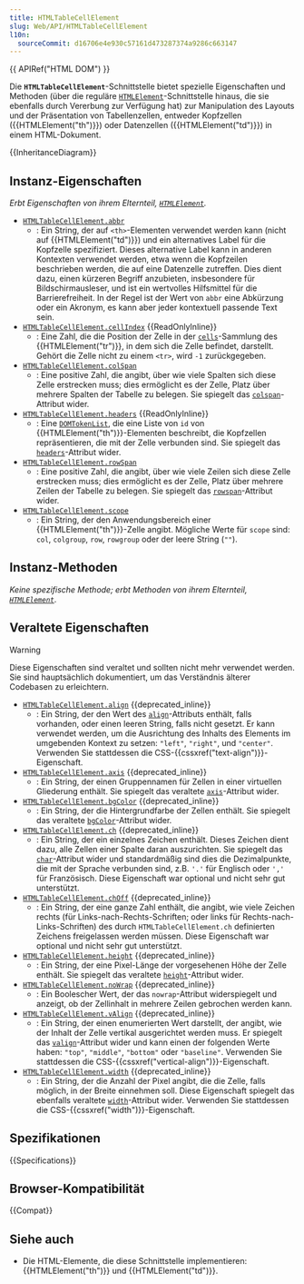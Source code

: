 ```yaml
---
title: HTMLTableCellElement
slug: Web/API/HTMLTableCellElement
l10n:
  sourceCommit: d16706e4e930c57161d473287374a9286c663147
---
```


{{ APIRef("HTML DOM") }}

Die **`HTMLTableCellElement`**-Schnittstelle bietet spezielle Eigenschaften und Methoden (über die reguläre [`HTMLElement`](/de/docs/Web/API/HTMLElement)-Schnittstelle hinaus, die sie ebenfalls durch Vererbung zur Verfügung hat) zur Manipulation des Layouts und der Präsentation von Tabellenzellen, entweder Kopfzellen ({{HTMLElement("th")}}) oder Datenzellen ({{HTMLElement("td")}}) in einem HTML-Dokument.

{{InheritanceDiagram}}

## Instanz-Eigenschaften

_Erbt Eigenschaften von ihrem Elternteil, [`HTMLElement`](/de/docs/Web/API/HTMLElement)._

- [`HTMLTableCellElement.abbr`](/de/docs/Web/API/HTMLTableCellElement/abbr)
  - : Ein String, der auf `<th>`-Elementen verwendet werden kann (nicht auf {{HTMLElement("td")}}) und ein alternatives Label für die Kopfzelle spezifiziert. Dieses alternative Label kann in anderen Kontexten verwendet werden, etwa wenn die Kopfzeilen beschrieben werden, die auf eine Datenzelle zutreffen. Dies dient dazu, einen kürzeren Begriff anzubieten, insbesondere für Bildschirmausleser, und ist ein wertvolles Hilfsmittel für die Barrierefreiheit. In der Regel ist der Wert von `abbr` eine Abkürzung oder ein Akronym, es kann aber jeder kontextuell passende Text sein.
- [`HTMLTableCellElement.cellIndex`](/de/docs/Web/API/HTMLTableCellElement/cellIndex) {{ReadOnlyInline}}
  - : Eine Zahl, die die Position der Zelle in der [`cells`](/de/docs/Web/API/HTMLTableRowElement/cells)-Sammlung des {{HTMLElement("tr")}}, in dem sich die Zelle befindet, darstellt. Gehört die Zelle nicht zu einem `<tr>`, wird `-1` zurückgegeben.
- [`HTMLTableCellElement.colSpan`](/de/docs/Web/API/HTMLTableCellElement/colSpan)
  - : Eine positive Zahl, die angibt, über wie viele Spalten sich diese Zelle erstrecken muss; dies ermöglicht es der Zelle, Platz über mehrere Spalten der Tabelle zu belegen. Sie spiegelt das [`colspan`](/de/docs/Web/HTML/Element/td#colspan)-Attribut wider.
- [`HTMLTableCellElement.headers`](/de/docs/Web/API/HTMLTableCellElement/headers) {{ReadOnlyInline}}
  - : Eine [`DOMTokenList`](/de/docs/Web/API/DOMTokenList), die eine Liste von `id` von {{HTMLElement("th")}}-Elementen beschreibt, die Kopfzellen repräsentieren, die mit der Zelle verbunden sind. Sie spiegelt das [`headers`](/de/docs/Web/HTML/Element/td#headers)-Attribut wider.
- [`HTMLTableCellElement.rowSpan`](/de/docs/Web/API/HTMLTableCellElement/rowSpan)
  - : Eine positive Zahl, die angibt, über wie viele Zeilen sich diese Zelle erstrecken muss; dies ermöglicht es der Zelle, Platz über mehrere Zeilen der Tabelle zu belegen. Sie spiegelt das [`rowspan`](/de/docs/Web/HTML/Element/td#rowspan)-Attribut wider.
- [`HTMLTableCellElement.scope`](/de/docs/Web/API/HTMLTableCellElement/scope)
  - : Ein String, der den Anwendungsbereich einer {{HTMLElement("th")}}-Zelle angibt. Mögliche Werte für `scope` sind: `col`, `colgroup`, `row`, `rowgroup` oder der leere String (`""`).

## Instanz-Methoden

_Keine spezifische Methode; erbt Methoden von ihrem Elternteil, [`HTMLElement`](/de/docs/Web/API/HTMLElement)_.

## Veraltete Eigenschaften

> [!WARNING]
> Diese Eigenschaften sind veraltet und sollten nicht mehr verwendet werden. Sie sind hauptsächlich dokumentiert, um das Verständnis älterer Codebasen zu erleichtern.

- [`HTMLTableCellElement.align`](/de/docs/Web/API/HTMLTableCellElement/align) {{deprecated_inline}}
  - : Ein String, der den Wert des [`align`](/de/docs/Web/HTML/Element/td#align)-Attributs enthält, falls vorhanden, oder einen leeren String, falls nicht gesetzt. Er kann verwendet werden, um die Ausrichtung des Inhalts des Elements im umgebenden Kontext zu setzen: `"left"`, `"right"`, und `"center"`. Verwenden Sie stattdessen die CSS-{{cssxref("text-align")}}-Eigenschaft.
- [`HTMLTableCellElement.axis`](/de/docs/Web/API/HTMLTableCellElement/axis) {{deprecated_inline}}
  - : Ein String, der einen Gruppennamen für Zellen in einer virtuellen Gliederung enthält. Sie spiegelt das veraltete [`axis`](/de/docs/Web/HTML/Element/td#axis)-Attribut wider.
- [`HTMLTableCellElement.bgColor`](/de/docs/Web/API/HTMLTableCellElement/bgColor) {{deprecated_inline}}
  - : Ein String, der die Hintergrundfarbe der Zellen enthält. Sie spiegelt das veraltete [`bgColor`](/de/docs/Web/HTML/Element/td#bgcolor)-Attribut wider.
- [`HTMLTableCellElement.ch`](/de/docs/Web/API/HTMLTableCellElement/ch) {{deprecated_inline}}
  - : Ein String, der ein einzelnes Zeichen enthält. Dieses Zeichen dient dazu, alle Zellen einer Spalte daran auszurichten. Sie spiegelt das [`char`](/de/docs/Web/HTML/Element/td#char)-Attribut wider und standardmäßig sind dies die Dezimalpunkte, die mit der Sprache verbunden sind, z.B. `'.'` für Englisch oder `','` für Französisch. Diese Eigenschaft war optional und nicht sehr gut unterstützt.
- [`HTMLTableCellElement.chOff`](/de/docs/Web/API/HTMLTableCellElement/chOff) {{deprecated_inline}}
  - : Ein String, der eine ganze Zahl enthält, die angibt, wie viele Zeichen rechts (für Links-nach-Rechts-Schriften; oder links für Rechts-nach-Links-Schriften) des durch `HTMLTableCellElement.ch` definierten Zeichens freigelassen werden müssen. Diese Eigenschaft war optional und nicht sehr gut unterstützt.
- [`HTMLTableCellElement.height`](/de/docs/Web/API/HTMLTableCellElement/height) {{deprecated_inline}}
  - : Ein String, der eine Pixel-Länge der vorgesehenen Höhe der Zelle enthält. Sie spiegelt das veraltete [`height`](/de/docs/Web/HTML/Element/td#height)-Attribut wider.
- [`HTMLTableCellElement.noWrap`](/de/docs/Web/API/HTMLTableCellElement/noWrap) {{deprecated_inline}}
  - : Ein Boolescher Wert, der das `nowrap`-Attribut widerspiegelt und anzeigt, ob der Zellinhalt in mehrere Zeilen gebrochen werden kann.
- [`HTMLTableCellElement.vAlign`](/de/docs/Web/API/HTMLTableCellElement/vAlign) {{deprecated_inline}}
  - : Ein String, der einen enumerierten Wert darstellt, der angibt, wie der Inhalt der Zelle vertikal ausgerichtet werden muss. Er spiegelt das [`valign`](/de/docs/Web/HTML/Element/td#valign)-Attribut wider und kann einen der folgenden Werte haben: `"top"`, `"middle"`, `"bottom"` oder `"baseline"`. Verwenden Sie stattdessen die CSS-{{cssxref("vertical-align")}}-Eigenschaft.
- [`HTMLTableCellElement.width`](/de/docs/Web/API/HTMLTableCellElement/width) {{deprecated_inline}}
  - : Ein String, der die Anzahl der Pixel angibt, die die Zelle, falls möglich, in der Breite einnehmen soll. Diese Eigenschaft spiegelt das ebenfalls veraltete [`width`](/de/docs/Web/HTML/Element/td#width)-Attribut wider. Verwenden Sie stattdessen die CSS-{{cssxref("width")}}-Eigenschaft.

## Spezifikationen

{{Specifications}}

## Browser-Kompatibilität

{{Compat}}

## Siehe auch

- Die HTML-Elemente, die diese Schnittstelle implementieren: {{HTMLElement("th")}} und {{HTMLElement("td")}}.
